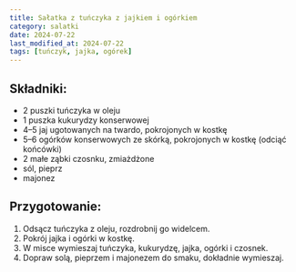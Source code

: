 ```yaml
---
title: Sałatka z tuńczyka z jajkiem i ogórkiem
category: salatki
date: 2024-07-22
last_modified_at: 2024-07-22
tags: [tuńczyk, jajka, ogórek]
---
```


## Składniki:
 - 2 puszki tuńczyka w oleju
 - 1 puszka kukurydzy konserwowej
 - 4–5 jaj ugotowanych na twardo, pokrojonych w kostkę
 - 5–6 ogórków konserwowych ze skórką, pokrojonych w kostkę (odciąć końcówki)
 - 2 małe ząbki czosnku, zmiażdżone
 - sól, pieprz
 - majonez

## Przygotowanie:
1. Odsącz tuńczyka z oleju, rozdrobnij go widelcem.
2. Pokrój jajka i ogórki w kostkę.
3. W misce wymieszaj tuńczyka, kukurydzę, jajka, ogórki i czosnek.
4. Dopraw solą, pieprzem i majonezem do smaku, dokładnie wymieszaj.

